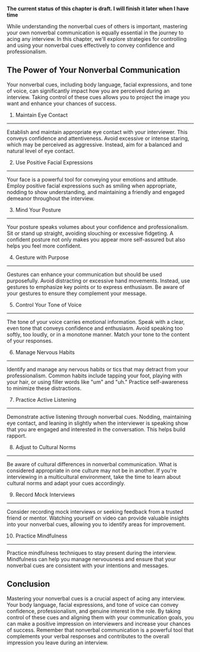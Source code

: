**The current status of this chapter is draft. I will finish it later when I have time**

While understanding the nonverbal cues of others is important, mastering your own nonverbal communication is equally essential in the journey to acing any interview. In this chapter, we'll explore strategies for controlling and using your nonverbal cues effectively to convey confidence and professionalism.

The Power of Your Nonverbal Communication
-----------------------------------------

Your nonverbal cues, including body language, facial expressions, and tone of voice, can significantly impact how you are perceived during an interview. Taking control of these cues allows you to project the image you want and enhance your chances of success.

1. Maintain Eye Contact
-----------------------

Establish and maintain appropriate eye contact with your interviewer. This conveys confidence and attentiveness. Avoid excessive or intense staring, which may be perceived as aggressive. Instead, aim for a balanced and natural level of eye contact.

2. Use Positive Facial Expressions
----------------------------------

Your face is a powerful tool for conveying your emotions and attitude. Employ positive facial expressions such as smiling when appropriate, nodding to show understanding, and maintaining a friendly and engaged demeanor throughout the interview.

3. Mind Your Posture
--------------------

Your posture speaks volumes about your confidence and professionalism. Sit or stand up straight, avoiding slouching or excessive fidgeting. A confident posture not only makes you appear more self-assured but also helps you feel more confident.

4. Gesture with Purpose
-----------------------

Gestures can enhance your communication but should be used purposefully. Avoid distracting or excessive hand movements. Instead, use gestures to emphasize key points or to express enthusiasm. Be aware of your gestures to ensure they complement your message.

5. Control Your Tone of Voice
-----------------------------

The tone of your voice carries emotional information. Speak with a clear, even tone that conveys confidence and enthusiasm. Avoid speaking too softly, too loudly, or in a monotone manner. Match your tone to the content of your responses.

6. Manage Nervous Habits
------------------------

Identify and manage any nervous habits or tics that may detract from your professionalism. Common habits include tapping your foot, playing with your hair, or using filler words like "um" and "uh." Practice self-awareness to minimize these distractions.

7. Practice Active Listening
----------------------------

Demonstrate active listening through nonverbal cues. Nodding, maintaining eye contact, and leaning in slightly when the interviewer is speaking show that you are engaged and interested in the conversation. This helps build rapport.

8. Adjust to Cultural Norms
---------------------------

Be aware of cultural differences in nonverbal communication. What is considered appropriate in one culture may not be in another. If you're interviewing in a multicultural environment, take the time to learn about cultural norms and adapt your cues accordingly.

9. Record Mock Interviews
-------------------------

Consider recording mock interviews or seeking feedback from a trusted friend or mentor. Watching yourself on video can provide valuable insights into your nonverbal cues, allowing you to identify areas for improvement.

10. Practice Mindfulness
------------------------

Practice mindfulness techniques to stay present during the interview. Mindfulness can help you manage nervousness and ensure that your nonverbal cues are consistent with your intentions and messages.

Conclusion
----------

Mastering your nonverbal cues is a crucial aspect of acing any interview. Your body language, facial expressions, and tone of voice can convey confidence, professionalism, and genuine interest in the role. By taking control of these cues and aligning them with your communication goals, you can make a positive impression on interviewers and increase your chances of success. Remember that nonverbal communication is a powerful tool that complements your verbal responses and contributes to the overall impression you leave during an interview.
